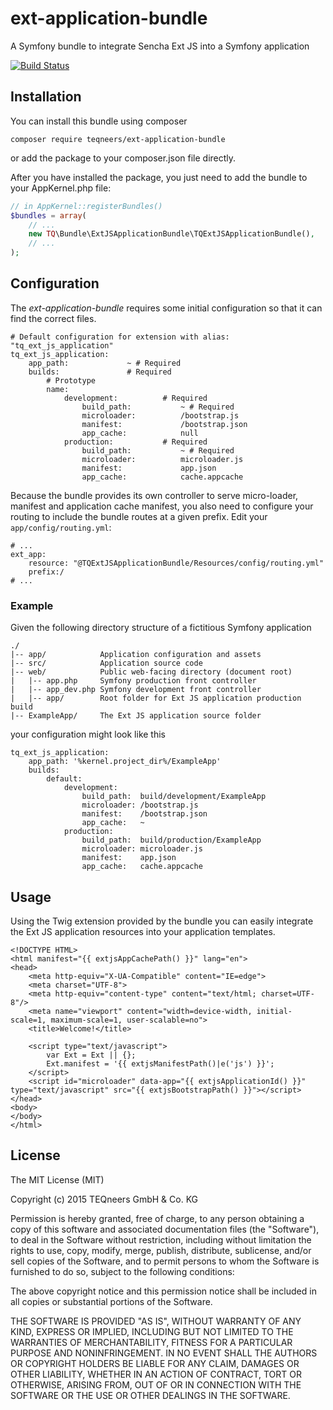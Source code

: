 # ext-application-bundle

A Symfony bundle to integrate Sencha Ext JS into a Symfony application

[![Build Status](https://github.com/teqneers/ext-application-bundle/actions/workflows/php.yml/badge.svg)](https://github.com/teqneers/ext-application-bundle/actions/workflows/php.yml)

## Installation

You can install this bundle using composer

    composer require teqneers/ext-application-bundle

or add the package to your composer.json file directly.

After you have installed the package, you just need to add the bundle to your AppKernel.php file:

```php
// in AppKernel::registerBundles()
$bundles = array(
    // ...
    new TQ\Bundle\ExtJSApplicationBundle\TQExtJSApplicationBundle(),
    // ...
);
```

## Configuration

The *ext-application-bundle* requires some initial configuration so that it can find the correct files.

    # Default configuration for extension with alias: "tq_ext_js_application"
    tq_ext_js_application:
        app_path:             ~ # Required
        builds:               # Required
            # Prototype
            name:
                development:          # Required
                    build_path:           ~ # Required
                    microloader:          /bootstrap.js
                    manifest:             /bootstrap.json
                    app_cache:            null
                production:           # Required
                    build_path:           ~ # Required
                    microloader:          microloader.js
                    manifest:             app.json
                    app_cache:            cache.appcache

Because the bundle provides its own controller to serve micro-loader, manifest and application cache manifest, you also
need to configure your routing to include the bundle routes at a given prefix. Edit your `app/config/routing.yml`:

    # ...
    ext_app:
        resource: "@TQExtJSApplicationBundle/Resources/config/routing.yml"
        prefix:/
    # ...

### Example

Given the following directory structure of a fictitious Symfony application

    ./
    |-- app/            Application configuration and assets
    |-- src/            Application source code
    |-- web/            Public web-facing directory (document root)
    |   |-- app.php     Symfony production front controller
    |   |-- app_dev.php Symfony development front controller
    |   |-- app/        Root folder for Ext JS application production build
    |-- ExampleApp/     The Ext JS application source folder

your configuration might look like this

    tq_ext_js_application:
        app_path: '%kernel.project_dir%/ExampleApp'
        builds:
            default:
                development:
                    build_path:  build/development/ExampleApp
                    microloader: /bootstrap.js
                    manifest:    /bootstrap.json
                    app_cache:   ~
                production:
                    build_path:  build/production/ExampleApp
                    microloader: microloader.js
                    manifest:    app.json
                    app_cache:   cache.appcache

## Usage

Using the Twig extension provided by the bundle you can easily integrate the Ext JS application resources into your
application templates.

```twig
<!DOCTYPE HTML>
<html manifest="{{ extjsAppCachePath() }}" lang="en">
<head>
    <meta http-equiv="X-UA-Compatible" content="IE=edge">
    <meta charset="UTF-8">
    <meta http-equiv="content-type" content="text/html; charset=UTF-8"/>
    <meta name="viewport" content="width=device-width, initial-scale=1, maximum-scale=1, user-scalable=no">
    <title>Welcome!</title>

    <script type="text/javascript">
        var Ext = Ext || {};
        Ext.manifest = '{{ extjsManifestPath()|e('js') }}';
    </script>
    <script id="microloader" data-app="{{ extjsApplicationId() }}" type="text/javascript" src="{{ extjsBootstrapPath() }}"></script>
</head>
<body>
</body>
</html>
```

## License

The MIT License (MIT)

Copyright (c) 2015 TEQneers GmbH & Co. KG

Permission is hereby granted, free of charge, to any person obtaining a copy of this software and associated
documentation files (the "Software"), to deal in the Software without restriction, including without limitation the
rights to use, copy, modify, merge, publish, distribute, sublicense, and/or sell copies of the Software, and to permit
persons to whom the Software is furnished to do so, subject to the following conditions:

The above copyright notice and this permission notice shall be included in all copies or substantial portions of the
Software.

THE SOFTWARE IS PROVIDED "AS IS", WITHOUT WARRANTY OF ANY KIND, EXPRESS OR IMPLIED, INCLUDING BUT NOT LIMITED TO THE
WARRANTIES OF MERCHANTABILITY, FITNESS FOR A PARTICULAR PURPOSE AND NONINFRINGEMENT. IN NO EVENT SHALL THE AUTHORS OR
COPYRIGHT HOLDERS BE LIABLE FOR ANY CLAIM, DAMAGES OR OTHER LIABILITY, WHETHER IN AN ACTION OF CONTRACT, TORT OR
OTHERWISE, ARISING FROM, OUT OF OR IN CONNECTION WITH THE SOFTWARE OR THE USE OR OTHER DEALINGS IN THE SOFTWARE.
